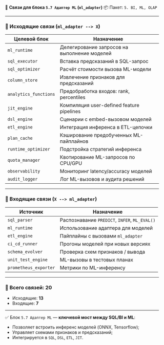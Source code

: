 🔗 **Связи для блока `5.7 Адаптер ML` (`ml_adapter`)**
📦 Пакет: `5. BI, ML, OLAP`

---

### 🔻 Исходящие связи (`ml_adapter --> X`)

| Целевой блок          | Назначение                                   |
| --------------------- | -------------------------------------------- |
| `ml_runtime`          | Делегирование запросов на выполнение моделей |
| `sql_executor`        | Вставка предсказаний в SQL-запрос            |
| `sql_optimizer`       | Расчёт стоимости вызова ML-модели            |
| `column_store`        | Извлечение признаков для предсказаний        |
| `analytics_functions` | Предобработка входов: rank, percentiles      |
| `jit_engine`          | Компиляция user-defined feature pipelines    |
| `dsl_engine`          | Сценарии с embed-вызовом моделей             |
| `etl_engine`          | Интеграция инференса в ETL-цепочки           |
| `plan_cache`          | Кэширование предобученных ML-пайплайнов      |
| `runtime_optimizer`   | Подстройка стратегий инференса               |
| `quota_manager`       | Квотирование ML-запросов по CPU/GPU          |
| `observability`       | Мониторинг latency/accuracy моделей          |
| `audit_logger`        | Лог ML-вызовов и аудита решений              |

---

### 🔺 Входящие связи (`X --> ml_adapter`)

| Источник              | Назначение                                    |
| --------------------- | --------------------------------------------- |
| `sql_parser`          | Распознавание `PREDICT`, `INFER`, `ML_EVAL()` |
| `ml_runtime`          | Использование адаптера для моделей            |
| `etl_engine`          | Пайплайны с вызовами `ml_adapter`             |
| `ci_cd_runner`        | Прогоны моделей при новых версиях             |
| `schema_evolver`      | Проверка схем признаков / вывода              |
| `unit_test_engine`    | ML-вызовы в тестовых планах                   |
| `prometheus_exporter` | Метрики по ML-инференсу                       |

---

### 🧩 Всего связей: **20**

* Исходящие: **13**
* Входящие: **7**

---

✅ Блок `5.7 Адаптер ML` — **ключевой мост между SQL/BI и ML**:

* Позволяет встроить инференс моделей (ONNX, Tensorflow);
* Управляет схемами признаков и предсказаний;
* Интегрируется в `SQL`, `DSL`, `ETL`, `JIT`.
